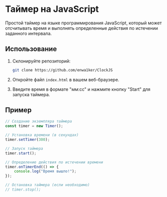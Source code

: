 # Таймер на JavaScript

Простой таймер на языке программирования JavaScript, который может отсчитывать время и выполнять определенные действия по истечении заданного интервала.

## Использование

1. Склонируйте репозиторий:

    ```bash
    git clone https://github.com/enwa1ker/ClockJS
    ```

2. Откройте файл `index.html` в вашем веб-браузере.

3. Введите время в формате "мм:сс" и нажмите кнопку "Start" для запуска таймера.

## Пример

```javascript
// Создание экземпляра таймера
const timer = new Timer();

// Установка времени (в секундах)
timer.setTimer(300);

// Запуск таймера
timer.start();

// Определение действия по истечении времени
timer.onTimerEnd(() => {
    console.log("Время вышло!");
});

// Остановка таймера (если необходимо)
// timer.stop();
